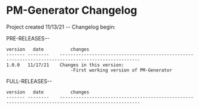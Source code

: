 # PM-Generator Changelog

Project created 11/13/21 -- Changelog begin:

PRE-RELEASES--

	version   date          changes
	------- --------    ----------------------------------------------------------------------------------------------------
    1.0.0   11/17/21    Changes in this version:
                            -First working version of PM-Generator


FULL-RELEASES--

	version   date          changes
	------- --------    ----------------------------------------------------------------------------------------------------
    